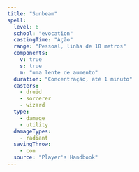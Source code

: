 ```yaml
---
title: "Sunbeam"
spell:
  level: 6
  school: "evocation"
  castingTime: "Ação"
  range: "Pessoal, linha de 18 metros"
  components:
    v: true
    s: true
    m: "uma lente de aumento"
  duration: "Concentração, até 1 minuto"
  casters:
    - druid
    - sorcerer
    - wizard
  type:
    - damage
    - utility
  damageTypes:
    - radiant
  savingThrow:
    - con
  source: "Player's Handbook"
---
```


